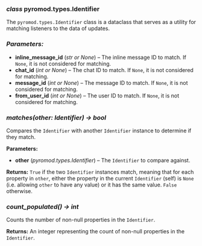 ### *class* pyromod.types.Identifier

The `pyromod.types.Identifier` class is a dataclass that serves as a utility for matching listeners to the data of updates.

### *Parameters:*

- **inline_message_id** (*str or None*) – The inline message ID to match. If `None`, it is not considered for matching.
- **chat_id** (*int or None*) – The chat ID to match. If `None`, it is not considered for matching.
- **message_id** (*int or None*) – The message ID to match. If `None`, it is not considered for matching.
- **from_user_id** (*int or None*) – The user ID to match. If `None`, it is not considered for matching.

### *matches(other: Identifier) -> bool*

Compares the `Identifier` with another `Identifier` instance to determine if they match.

**Parameters:**

- **other** (*pyromod.types.Identifier*) – The `Identifier` to compare against.

**Returns:**
`True` if the two `Identifier` instances match, meaning that for each property in `other`,
either the property in the current `Identifier` (self) is `None` (i.e. allowing `other` to have any value) or it has the
same value. `False` otherwise.

### *count_populated() -> int*

Counts the number of non-null properties in the `Identifier`.

**Returns:**
An integer representing the count of non-null properties in the `Identifier`.

